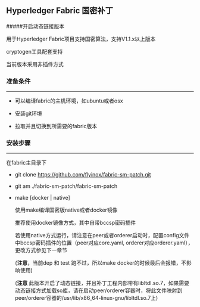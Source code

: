 ## Hyperledger Fabric 国密补丁

#####开启动态链接版本

用于Hyperledger Fabric项目支持国密算法，支持V1.1.x以上版本

cryptogen工具配套支持

当前版本采用非插件方式

### 准备条件
---
* 可以编译fabric的主机环境，如ubuntu或者osx

* 安装git环境

* 拉取并且切换到所需要的fabric版本

### 安装步骤
---


在fabric主目录下

* git clone https://github.com/flyinox/fabric-sm-patch.git

* git am ./fabric-sm-patch/fabric-sm-patch

* make [docker | native]

  使用make编译国密版native或者docker镜像

  推荐使用docker镜像方式，其中自带bccsp密码插件

  若使用native方式运行，请注意在peer或者orderer启动时，配置config文件中bccsp密码插件的位置（peer对应core.yaml, orderer对应orderer.yaml），更改方式参见下一章节

  (**注意**，当前dep 和 test 跑不过，所以make docker的时候最后会报错，不影响使用)

  (**注意** 此版本开启了动态链接，并且补丁工程内部带有libltdl.so.7，如果需要动态链接方式加载so库，请在启动peer/orderer容器时，将此文件映射到peer/orderer容器的/usr/lib/x86_64-linux-gnu/libltdl.so.7上)

